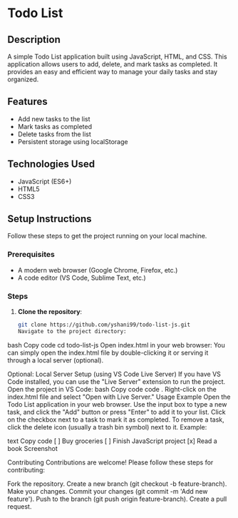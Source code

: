 # Todo List

## Description

A simple Todo List application built using JavaScript, HTML, and CSS. This application allows users to add, delete, and mark tasks as completed. It provides an easy and efficient way to manage your daily tasks and stay organized.

## Features

- Add new tasks to the list
- Mark tasks as completed
- Delete tasks from the list
- Persistent storage using localStorage

## Technologies Used

- JavaScript (ES6+)
- HTML5
- CSS3

## Setup Instructions

Follow these steps to get the project running on your local machine.

### Prerequisites

- A modern web browser (Google Chrome, Firefox, etc.)
- A code editor (VS Code, Sublime Text, etc.)

### Steps

1. **Clone the repository**:
   ```bash
   git clone https://github.com/yshani99/todo-list-js.git
   Navigate to the project directory:
   ```

bash
Copy code
cd todo-list-js
Open index.html in your web browser: You can simply open the index.html file by double-clicking it or serving it through a local server (optional).

Optional: Local Server Setup (using VS Code Live Server)
If you have VS Code installed, you can use the "Live Server" extension to run the project.
Open the project in VS Code:
bash
Copy code
code .
Right-click on the index.html file and select "Open with Live Server."
Usage Example
Open the Todo List application in your web browser.
Use the input box to type a new task, and click the "Add" button or press "Enter" to add it to your list.
Click on the checkbox next to a task to mark it as completed.
To remove a task, click the delete icon (usually a trash bin symbol) next to it.
Example:

text
Copy code
[ ] Buy groceries
[ ] Finish JavaScript project
[x] Read a book
Screenshot

Contributing
Contributions are welcome! Please follow these steps for contributing:

Fork the repository.
Create a new branch (git checkout -b feature-branch).
Make your changes.
Commit your changes (git commit -m 'Add new feature').
Push to the branch (git push origin feature-branch).
Create a pull request.
